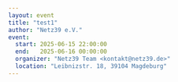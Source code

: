 ```yaml
---
layout: event
title: "test1"
author: "Netz39 e.V." 
event:
  start: 2025-06-15 22:00:00 
  end:   2025-06-16 00:00:00 
  organizer: "Netz39 Team <kontakt@netz39.de>" 
  location: "Leibnizstr. 18, 39104 Magdeburg"
---
```

<!-- event imported from discord manual changes may be overwritten -->
